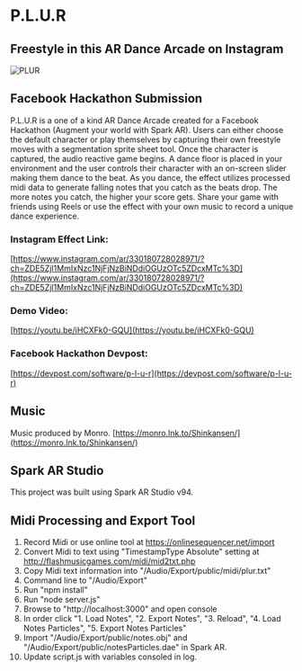 # P.L.U.R
## Freestyle in this AR Dance Arcade on Instagram
![PLUR](https://s3-us-west-2.amazonaws.com/www.afrosquared.com/devpost/plur/plur.png?v=1)


## Facebook Hackathon Submission
P.L.U.R is a one of a kind AR Dance Arcade created for a Facebook Hackathon (Augment your world with Spark AR).  Users can either choose the default character or play themselves by capturing their own freestyle moves with a segmentation sprite sheet tool.  Once the character is captured, the audio reactive game begins.  A dance floor is placed in your environment and the user controls their character with an on-screen slider making them dance to the beat.  As you dance, the effect utilizes processed midi data to generate falling notes that you catch as the beats drop.  The more notes you catch, the higher your score gets.  Share your game with friends using Reels or use the effect with your own music to record a unique dance experience.

### Instagram Effect Link:
[https://www.instagram.com/ar/330180728028971/?ch=ZDE5ZjI1MmIxNzc1NjFjNzBiNDdiOGUzOTc5ZDcxMTc%3D](https://www.instagram.com/ar/330180728028971/?ch=ZDE5ZjI1MmIxNzc1NjFjNzBiNDdiOGUzOTc5ZDcxMTc%3D)

### Demo Video:
[https://youtu.be/iHCXFk0-GQU](https://youtu.be/iHCXFk0-GQU)

### Facebook Hackathon Devpost:
[https://devpost.com/software/p-l-u-r](https://devpost.com/software/p-l-u-r)

## Music
Music produced by Monro.
[https://monro.lnk.to/Shinkansen/](https://monro.lnk.to/Shinkansen/)

## Spark AR Studio
This project was built using Spark AR Studio v94.

## Midi Processing and Export Tool
1. Record Midi or use online tool at https://onlinesequencer.net/import
2. Convert Midi to text using "TimestampType Absolute" setting at http://flashmusicgames.com/midi/mid2txt.php
3. Copy Midi text information into "/Audio/Export/public/midi/plur.txt"
4. Command line to "/Audio/Export"
5. Run "npm install"
6. Run "node server.js"
7. Browse to "http://localhost:3000" and open console
8. In order click "1. Load Notes", "2. Export Notes", "3. Reload", "4. Load Notes Particles", "5. Export Notes Particles"
9. Import "/Audio/Export/public/notes.obj" and "/Audio/Export/public/notesParticles.dae" in Spark AR.
10. Update script.js with variables consoled in log.

